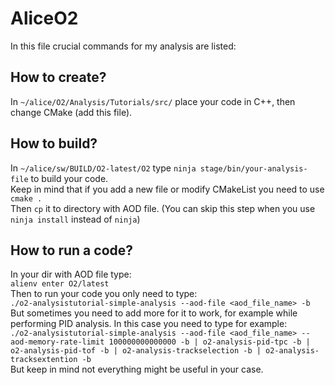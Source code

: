 # AliceO2
In this file crucial commands for my analysis are  listed:<br>
## How to create?
In `~/alice/O2/Analysis/Tutorials/src/` place your code in C++, then change CMake (add this file).
## How to build?
In `~/alice/sw/BUILD/O2-latest/O2` type `ninja stage/bin/your-analysis-file` to build your code. <br>
Keep in mind that if you add a new file or modify CMakeList you need to use `cmake .` <br>
Then `cp` it to directory with AOD file. (You can skip this step when you use `ninja install` instead of `ninja`) <br>
## How to run a code?
In your dir with AOD file type: <br>
`alienv enter O2/latest` <br>
Then to run your code you only need to type: <br>
`./o2-analysistutorial-simple-analysis --aod-file <aod_file_name> -b` <br>
But sometimes you need to add more for it to work, for example while performing PID analysis. In this case you need to type for example: <br>
`./o2-analysistutorial-simple-analysis --aod-file <aod_file_name> --aod-memory-rate-limit 100000000000000 -b | o2-analysis-pid-tpc -b | o2-analysis-pid-tof -b | o2-analysis-trackselection -b | o2-analysis-tracksextention -b ` <br>
But keep in mind not everything might be useful in your case. 
